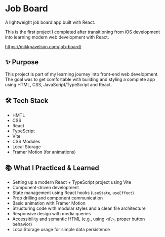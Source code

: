 # Job Board

A lightweight job board app built with React.  

This is the first project I completed after transitioning from iOS development into learning modern web development with React.

https://mikkpavelson.com/job-board/

## ✨ Purpose

This project is part of my learning journey into front-end web development.  
The goal was to get comfortable with building and styling a complete app using HTML, CSS, JavaScript/TypeScript and React.

## 🛠️ Tech Stack

- HMTL
- CSS
- React
- TypeScript
- Vite
- CSS Modules
- Local Storage
- Framer Motion (for animations)

## 📚 What I Practiced & Learned

- Setting up a modern React + TypeScript project using Vite
- Component-driven development
- State management using React hooks (`useState`, `useEffect`)
- Prop drilling and component communication
- Basic animation with Framer Motion
- Structuring code with modular styles and a clean file architecture
- Responsive design with media queries
- Accessibility and semantic HTML (e.g., using `<dl>`, proper button behavior)
- LocalStorage usage for simple data persistence
